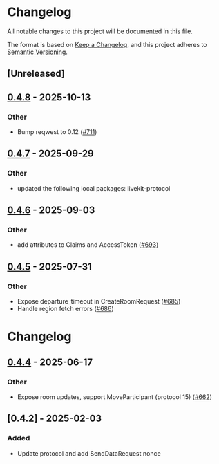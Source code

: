 # Changelog

All notable changes to this project will be documented in this file.

The format is based on [Keep a Changelog](https://keepachangelog.com/en/1.0.0/),
and this project adheres to [Semantic Versioning](https://semver.org/spec/v2.0.0.html).

## [Unreleased]

## [0.4.8](https://github.com/livekit/rust-sdks/compare/rust-sdks/livekit-api@0.4.7...rust-sdks/livekit-api@0.4.8) - 2025-10-13

### Other

- Bump reqwest to 0.12 ([#711](https://github.com/livekit/rust-sdks/pull/711))

## [0.4.7](https://github.com/livekit/rust-sdks/compare/rust-sdks/livekit-api@0.4.6...rust-sdks/livekit-api@0.4.7) - 2025-09-29

### Other

- updated the following local packages: livekit-protocol

## [0.4.6](https://github.com/livekit/rust-sdks/compare/rust-sdks/livekit-api@0.4.5...rust-sdks/livekit-api@0.4.6) - 2025-09-03

### Other

- add attributes to Claims and AccessToken ([#693](https://github.com/livekit/rust-sdks/pull/693))

## [0.4.5](https://github.com/livekit/rust-sdks/compare/rust-sdks/livekit-api@0.4.4...rust-sdks/livekit-api@0.4.5) - 2025-07-31

### Other

- Expose departure_timeout in CreateRoomRequest ([#685](https://github.com/livekit/rust-sdks/pull/685))
- Handle region fetch errors ([#686](https://github.com/livekit/rust-sdks/pull/686))
# Changelog

## [0.4.4](https://github.com/livekit/rust-sdks/compare/rust-sdks/livekit-api@0.4.3...rust-sdks/livekit-api@0.4.4) - 2025-06-17

### Other

- Expose room updates, support MoveParticipant (protocol 15) ([#662](https://github.com/livekit/rust-sdks/pull/662))

## [0.4.2] - 2025-02-03

### Added

- Update protocol and add SendDataRequest nonce

